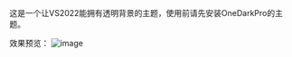 这是一个让VS2022能拥有透明背景的主题，使用前请先安装OneDarkPro的主题。

效果预览：
![image](https://user-images.githubusercontent.com/33830248/161863334-96af00b0-7ec5-4d9b-986c-137937aa8c44.png)
